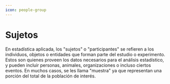 ```yaml
---
icon: people-group
---
```


# Sujetos

En estadística aplicada, los "sujetos" o "participantes" se refieren a los individuos, objetos o entidades que forman parte del estudio o experimento. Estos son quienes proveen los datos necesarios para el análisis estadístico, y pueden incluir personas, animales, organizaciones o incluso ciertos eventos. En muchos casos, se les llama "muestra" ya que representan una porción del total de la población de interés.
